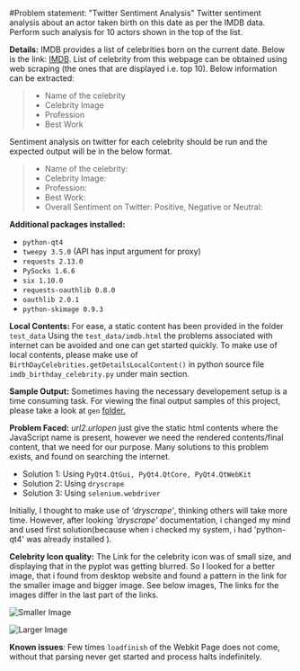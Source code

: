 #Problem statement: "Twitter Sentiment Analysis"
Twitter sentiment analysis about an actor taken birth on this date as per the IMDB data.
Perform such analysis for 10 actors shown in the top of the list.

__Details:__
IMDB provides a list of celebrities born on the current date. Below is the link:
[IMDB](http://m.imdb.com/feature/bornondate).
List of celebrity from this webpage can be obtained using web scraping
(the ones that are displayed i.e. top 10). Below information can be extracted:
> * Name of the celebrity
> * Celebrity Image
> * Profession
> * Best Work

Sentiment analysis on twitter for each celebrity should be run and the expected output
will be in the below format.
> * Name of the celebrity:
> * Celebrity Image:
> * Profession:
> * Best Work:
> * Overall Sentiment on Twitter: Positive, Negative or Neutral:

 

__Additional packages installed:__
* `python-qt4`
* `tweepy 3.5.0` (API has input argument for proxy)
* `requests 2.13.0`
* `PySocks 1.6.6`
* `six 1.10.0`
* `requests-oauthlib 0.8.0`
* `oauthlib 2.0.1`
* `python-skimage 0.9.3`


__Local Contents:__ For ease, a static content has been provided in the folder `test_data`
Using the `test_data/imdb.html` the problems associated with internet can be avoided and 
one can get started quickly. To make use of local contents, please make use of `BirthDayCelebrities.getDetailsLocalContent()`
in python source file `imdb_birthday_celebrity.py` under main section.

__Sample Output:__ Sometimes having the necessary developement setup is a time consuming task.
For viewing the final output samples of this project, please take a look at `gen` [folder.](https://github.com/Kalinga/pythonLearning/tree/master/projects/twitter_sentiment/gen)

__Problem Faced:__
 _url2.urlopen_ just give the static html contents where the JavaScript name is present,
 however we need the rendered contents/final content, that we need for our purpose.
 Many solutions to this problem exists, and found on searching the internet.
 * Solution 1: Using `PyQt4.QtGui, PyQt4.QtCore, PyQt4.QtWebKit`
 * Solution 2: Using `dryscrape`
 * Solution 3: Using `selenium.webdriver`
   
Initially, I thought to make use of _'dryscrape'_, thinking others will take more time.
However, after looking _'dryscrape'_ documentation, i changed my mind and used
first solution(because when i checked my system, i had 'python-qt4' was already installed ).

**Celebrity Icon quality:** The Link for the celebrity icon was of small size, and displaying
that in the pyplot was getting blurred. So I looked for a better image, that i found from desktop
website and found a pattern in the link for the smaller image and bigger image.
See below images, The links for the images differ in the last part of the links.

![Smaller Image](https://images-na.ssl-images-amazon.com/images/M/MV5BMjE1MjQ3MjQyOF5BMl5BanBnXkFtZTcwMTYxODgwNQ@@._V1._CR1,0,1388,2048_SX40_SY59.jpg "Ron Eldard ")


![Larger Image](https://images-na.ssl-images-amazon.com/images/M/MV5BMjE1MjQ3MjQyOF5BMl5BanBnXkFtZTcwMTYxODgwNQ@@._V1_QL50_SY1000_CR0,0,666,1000_AL_.jpg "Ron Eldard ")

__Known issues__: Few times `loadfinish` of the Webkit Page does not come, without that parsing
never get started and process halts indefinitely.
